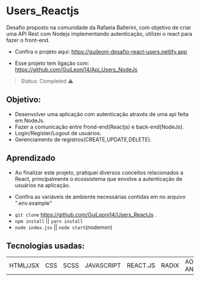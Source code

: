 # Users_Reactjs
Desafio proposto na comunidade da Rafaela Ballerini, com objetivo de criar uma API Rest com Nodejs implementando autenticação, utilizei o react para fazer o front-end.
+ Confira o projeto aqui: https://guileoni-desafio-react-users.netlify.app
- Esse projeto tem ligação com: https://github.com/GuiLeoni14/Api_Users_NodeJs
> Status: Completed ⚠️

## Objetivo:
+ Desenvolver uma aplicação com autenticação através de uma api feita em NodeJs.
+ Fazer a comunicação entre frond-end(Reactjs) e back-end(NodeJs).
+ Login/Register/Logout de usuários.
+ Gerenciamento de registros(CREATE,UPDATE,DELETE).

## Aprendizado
+ Ao finalizar este projeto, pratiquei diversos conceitos relacionados a React, principalmente o ecossistema que envolve a autenticação de usuários
na aplicação.

+ Confira as variáveis de ambiente necessárias contidas em no arquivo ".env.example"
- `git clone` https://github.com/GuiLeoni14/Users_ReactJs .
- `npm install` || `yarn install`
- `node index.jsx` || `node start`(nodemon)

## Tecnologias usadas:

<table>
  <tr>
    <td>HTML/JSX</td>
    <td>CSS</td>
    <td>SCSS</td>
    <td>JAVASCRIPT</td>
    <td>REACT.JS</td>
    <td>RADIX</td>
    <td>AOS ANIMATE</td>
  </tr>
</table>


